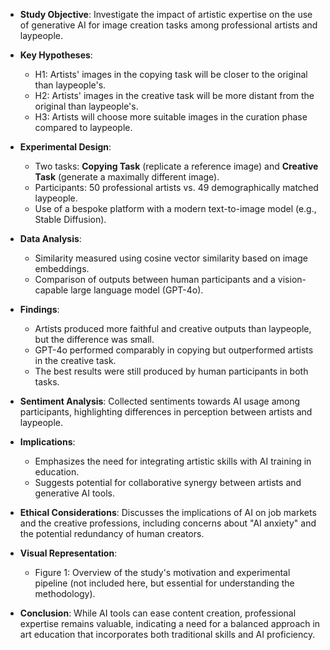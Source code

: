 - **Study Objective**: Investigate the impact of artistic expertise on the use of generative AI for image creation tasks among professional artists and laypeople.
  
- **Key Hypotheses**:
  - H1: Artists' images in the copying task will be closer to the original than laypeople's.
  - H2: Artists' images in the creative task will be more distant from the original than laypeople's.
  - H3: Artists will choose more suitable images in the curation phase compared to laypeople.

- **Experimental Design**:
  - Two tasks: **Copying Task** (replicate a reference image) and **Creative Task** (generate a maximally different image).
  - Participants: 50 professional artists vs. 49 demographically matched laypeople.
  - Use of a bespoke platform with a modern text-to-image model (e.g., Stable Diffusion).

- **Data Analysis**:
  - Similarity measured using cosine vector similarity based on image embeddings.
  - Comparison of outputs between human participants and a vision-capable large language model (GPT-4o).

- **Findings**:
  - Artists produced more faithful and creative outputs than laypeople, but the difference was small.
  - GPT-4o performed comparably in copying but outperformed artists in the creative task.
  - The best results were still produced by human participants in both tasks.

- **Sentiment Analysis**: Collected sentiments towards AI usage among participants, highlighting differences in perception between artists and laypeople.

- **Implications**:
  - Emphasizes the need for integrating artistic skills with AI training in education.
  - Suggests potential for collaborative synergy between artists and generative AI tools.

- **Ethical Considerations**: Discusses the implications of AI on job markets and the creative professions, including concerns about "AI anxiety" and the potential redundancy of human creators.

- **Visual Representation**: 
  - Figure 1: Overview of the study's motivation and experimental pipeline (not included here, but essential for understanding the methodology).

- **Conclusion**: While AI tools can ease content creation, professional expertise remains valuable, indicating a need for a balanced approach in art education that incorporates both traditional skills and AI proficiency.